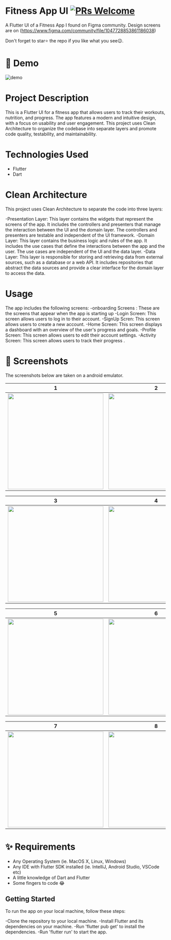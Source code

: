 # Fitness App UI [![PRs Welcome](https://img.shields.io/badge/PRs-welcome-brightgreen.svg?style=flat-square)](http://makeapullrequest.com)

A Flutter UI of a Fitness App I found on Figma community.
Design screens are on (https://www.figma.com/community/file/1047728853861186038)

Don't forget to star⭐ the repo if you like what you see😉.

# 🎥 Demo

![demo](./demo.gif)

# Project Description

This is a Flutter UI for a fitness app that allows users to track their workouts, nutrition, and progress. The app features a modern and intuitive design, with a focus on usability and user engagement. This project uses Clean Architecture to organize the codebase into separate layers and promote code quality, testability, and maintainability.

# Technologies Used

- Flutter
- Dart

# Clean Architecture

This project uses Clean Architecture to separate the code into three layers:

-Presentation Layer: This layer contains the widgets that represent the screens of the app. It includes the controllers and presenters that manage the interaction between the UI and the domain layer. The controllers and presenters are testable and independent of the UI framework.
-Domain Layer: This layer contains the business logic and rules of the app. It includes the use cases that define the interactions between the app and the user. The use cases are independent of the UI and the data layer.
-Data Layer: This layer is responsible for storing and retrieving data from external sources, such as a database or a web API. It includes repositories that abstract the data sources and provide a clear interface for the domain layer to access the data.

# Usage

The app includes the following screens:
-onboarding Screens : These are the screens that appear when the app is starting up
-Login Screen: This screen allows users to log in to their account.
-SignUp Scren: This screen allows users to create a new account.
-Home Screen: This screen displays a dashboard with an overview of the user's progress and goals.
-Profile Screen: This screen allows users to edit their account settings.
-Activity Screen: This screen allows users to track their progress .

# 📸 Screenshots

The screenshots below are taken on a android emulator.

| 1                                                               | 2                                                              |
| --------------------------------------------------------------- | -------------------------------------------------------------- |
| <img src="./screenshots/onboarding_screen_one.png" width="300"> | <img src="screenshots/onboarding_screen_four.png" width="300"> |

| 3                                                 | 4                                                   |
| ------------------------------------------------- | --------------------------------------------------- |
| <img src="screenshots/loginform.png" width="300"> | <img src="screenshots/signUp_form.png" width="300"> |

| 5                                                        | 6                                                               |
| -------------------------------------------------------- | --------------------------------------------------------------- |
| <img src="screenshots/profile_register.png" width="300"> | <img src="screenshots/successful registration.png" width="300"> |

| 7                                                        | 8                                                               |
| -------------------------------------------------------- | --------------------------------------------------------------- |
| <img src="screenshots/dashboard_screen.png" width="300"> | <img src="screenshots/activity_tracker_screen.png" width="300"> |

# ✨ Requirements

- Any Operating System (ie. MacOS X, Linux, Windows)
- Any IDE with Flutter SDK installed (ie. IntelliJ, Android Studio, VSCode etc)
- A little knowledge of Dart and Flutter
- Some fingers to code 😂

## Getting Started

To run the app on your local machine, follow these steps:

-Clone the repository to your local machine.
-Install Flutter and its dependencies on your machine.
-Run 'flutter pub get' to install the dependencies.
-Run 'flutter run' to start the app.
